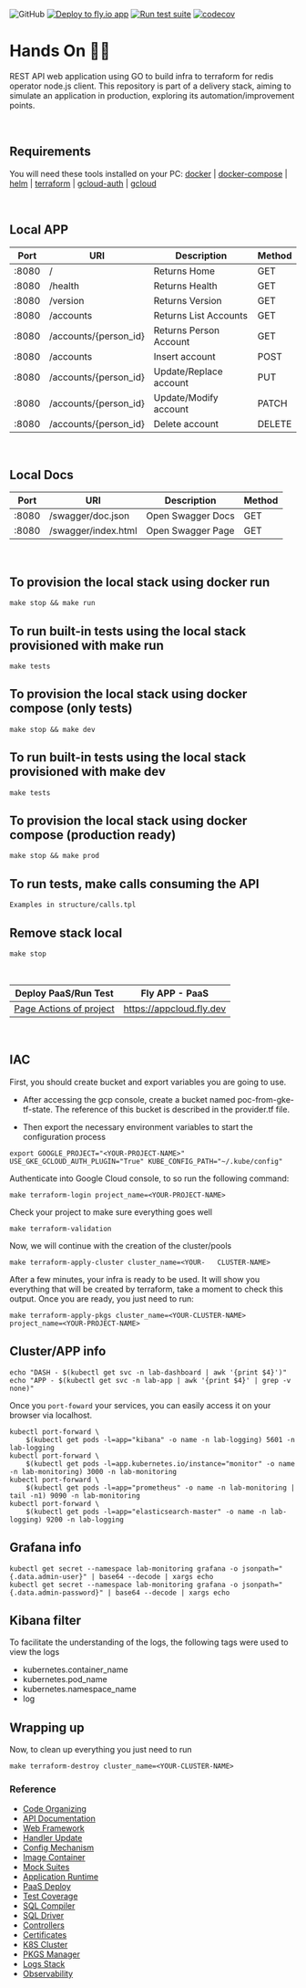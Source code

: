 ![GitHub](https://img.shields.io/github/license/danielpickens/arctavia) [![Deploy to fly.io app](https://github.com/danielpickens/arctavia/actions/workflows/fly.yaml/badge.svg?branch=main)](https://github.com/danielpickens/arctavia/actions/workflows/fly.yaml) [![Run test suite](https://github.com/danielpickens/arctavia/actions/workflows/test.yaml/badge.svg?branch=main)](https://github.com/danielpickens/arctavia/actions/workflows/test.yaml) 
[![codecov](https://codecov.io/gh/danielpickens/arctavia/branch/main/graph/badge.svg?token=Z3MRFPEI6Q)](https://codecov.io/gh/danielpickens/arctavia)

# Hands On 👋🏼

REST API web application using GO to build infra to terraform for redis operator node.js client. This repository is part of a delivery stack, aiming to simulate an application in production, exploring its automation/improvement points.

<br>

## Requirements

You will need these tools installed on your PC: [docker](https://docs.docker.com/get-docker/) | [docker-compose](https://docs.docker.com/compose/install/) | [helm](https://helm.sh/docs/intro/install/#helm) | [terraform](https://www.terraform.io/downloads) | [gcloud-auth](https://cloud.google.com/blog/products/containers-kubernetes/kubectl-auth-changes-in-gke) | [gcloud](https://cloud.google.com/sdk/docs/install)

<br>

## Local APP

| Port      | URI                   | Description            | Method |
| --------- | --------------------- | ---------------------- | ------ |
| :8080     | /                     | Returns Home           | GET    |
| :8080     | /health               | Returns Health         | GET    |
| :8080     | /version              | Returns Version        | GET    |
| :8080     | /accounts             | Returns List Accounts  | GET    |
| :8080     | /accounts/{person_id} | Returns Person Account | GET    |
| :8080     | /accounts             | Insert account         | POST   |
| :8080     | /accounts/{person_id} | Update/Replace account | PUT    |
| :8080     | /accounts/{person_id} | Update/Modify account  | PATCH  |
| :8080     | /accounts/{person_id} | Delete account         | DELETE |

<br>

## Local Docs

| Port      | URI                   | Description            | Method |
| --------- | --------------------- | ---------------------- | ------ |
| :8080     | /swagger/doc.json     | Open Swagger Docs      | GET    |
| :8080     | /swagger/index.html   | Open Swagger Page      | GET    |

<br>

## To provision the local stack using docker run

`make stop && make run`

## To run built-in tests using the local stack provisioned with make run

`make tests`

## To provision the local stack using docker compose (only tests)

`make stop && make dev`

## To run built-in tests using the local stack provisioned with make dev

`make tests`

## To provision the local stack using docker compose (production ready)

`make stop && make prod`

## To run tests, make calls consuming the API

`Examples in structure/calls.tpl`

## Remove stack local

`make stop`

<br>

  Deploy PaaS/Run Test                                                         | Fly APP - PaaS
| ---------------------------------------------------------------------------- | ------------------------ |
| [Page Actions of project](https://github.com/danielpickens/arctavia/actions) | https://appcloud.fly.dev |

<br>

## IAC

First, you should create bucket and export variables you are going to use.

- After accessing the gcp console, create a bucket named poc-from-gke-tf-state. The reference of this bucket is described in the provider.tf file.

- Then export the necessary environment variables to start the configuration process

`export GOOGLE_PROJECT="<YOUR-PROJECT-NAME>" USE_GKE_GCLOUD_AUTH_PLUGIN="True" KUBE_CONFIG_PATH="~/.kube/config"`

Authenticate into Google Cloud console, to so run the following command:

`make terraform-login project_name=<YOUR-PROJECT-NAME>`

Check your project to make sure everything goes well

`make terraform-validation`

Now, we will continue with the creation of the cluster/pools

`make terraform-apply-cluster cluster_name=<YOUR-   CLUSTER-NAME>`

After a few minutes, your infra is ready to be used. It will show you everything that will be created by terraform,
take a moment to check this output. Once you are ready, you just need to run:

`make terraform-apply-pkgs cluster_name=<YOUR-CLUSTER-NAME> project_name=<YOUR-PROJECT-NAME>`

## Cluster/APP info

```
echo "DASH - $(kubectl get svc -n lab-dashboard | awk '{print $4}')"
echo "APP - $(kubectl get svc -n lab-app | awk '{print $4}' | grep -v none)"
```

Once you `port-foward` your services, you can easily access it on your browser via localhost.

```
kubectl port-forward \
    $(kubectl get pods -l=app="kibana" -o name -n lab-logging) 5601 -n lab-logging
kubectl port-forward \
    $(kubectl get pods -l=app.kubernetes.io/instance="monitor" -o name -n lab-monitoring) 3000 -n lab-monitoring
kubectl port-forward \
    $(kubectl get pods -l=app="prometheus" -o name -n lab-monitoring | tail -n1) 9090 -n lab-monitoring
kubectl port-forward \
    $(kubectl get pods -l=app="elasticsearch-master" -o name -n lab-logging) 9200 -n lab-logging
```

## Grafana info

```
kubectl get secret --namespace lab-monitoring grafana -o jsonpath="{.data.admin-user}" | base64 --decode | xargs echo
kubectl get secret --namespace lab-monitoring grafana -o jsonpath="{.data.admin-password}" | base64 --decode | xargs echo
```

## Kibana filter

To facilitate the understanding of the logs, the following tags were used to view the logs

- kubernetes.container_name
- kubernetes.pod_name
- kubernetes.namespace_name
- log

## Wrapping up
Now, to clean up everything you just need to run

`make terraform-destroy cluster_name=<YOUR-CLUSTER-NAME>`

### Reference

- [Code Organizing](https://github.com/golang-standards/project-layout)
- [API Documentation](https://github.com/swaggo/gin-swagger)
- [Web Framework](https://gin-gonic.com/docs/examples/)
- [Handler Update](https://www.rfc-editor.org/rfc/rfc7396.html)
- [Config Mechanism](https://github.com/spf13/viper)
- [Image Container](https://www.alpinelinux.org/)
- [Mock Suites](https://github.com/stretchr/testify)
- [Application Runtime](https://docs.dapr.io/operations/monitoring/logging/fluentd/)
- [PaaS Deploy](https://fly.io/docs/languages-and-frameworks/golang/)
- [Test Coverage](https://docs.codecov.com/docs/github-tutorial)
- [SQL Compiler](https://docs.sqlc.dev/en/latest/tutorials/getting-started-postgresql.html)
- [SQL Driver](https://github.com/lib/pq)
- [Controllers](https://kubernetes.io/docs/concepts/services-networking/ingress-controllers/)
- [Certificates](https://cert-manager.io/docs/getting-started/)
- [K8S Cluster](https://developer.hashicorp.com/terraform/tutorials/kubernetes/gke)
- [PKGS Manager](https://registry.terraform.io/providers/hashicorp/helm/latest/docs)
- [Logs Stack](https://techcommunity.microsoft.com/t5/core-infrastructure-and-security/getting-started-with-logging-using-efk-on-kubernetes/ba-p/1333050)
- [Observability](https://grafana.com/docs/grafana/latest/getting-started/get-started-grafana-prometheus/)
